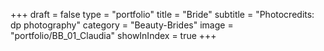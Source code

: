 +++
draft = false
type = "portfolio"
title = "Bride"
subtitle = "Photocredits: dp photography"
category = "Beauty-Brides"
image = "portfolio/BB_01_Claudia"
showInIndex = true
+++